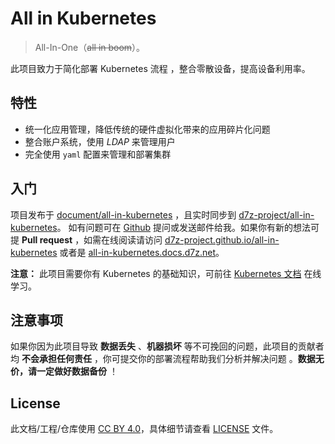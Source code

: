 # All in Kubernetes

> All-In-One（~~all in boom~~）。

此项目致力于简化部署 Kubernetes 流程 ，整合零散设备，提高设备利用率。

## 特性

- 统一化应用管理，降低传统的硬件虚拟化带来的应用碎片化问题
- 整合账户系统，使用 *LDAP* 来管理用户
- 完全使用 `yaml` 配置来管理和部署集群

## 入门

项目发布于 [document/all-in-kubernetes](https://gitlab.open-edgn.cn/document/all-in-kubernetes)
，且实时同步到 [d7z-project/all-in-kubernetes](https://github.com/d7z-project/all-in-kubernetes)。
如有问题可在 [Github](https://github.com/d7z-project/all-in-kubernetes/issues) 提问或发送邮件给我。如果你有新的想法可提 **Pull request**
，如需在线阅读请访问 [d7z-project.github.io/all-in-kubernetes](https://d7z-project.github.io/all-in-kubernetes/)
或者是 [all-in-kubernetes.docs.d7z.net](https://all-in-kubernetes.docs.d7z.net)。

**注意：** 此项目需要你有 Kubernetes 的基础知识，可前往 [Kubernetes 文档](https://kubernetes.io/zh-cn/docs/home/) 在线学习。

## 注意事项

如果你因为此项目导致 **数据丢失** 、**机器损坏** 等不可挽回的问题，此项目的贡献者均 **不会承担任何责任** ，你可提交你的部署流程帮助我们分析并解决问题 。**数据无价，请一定做好数据备份** ！

## License

此文档/工程/仓库使用 [CC BY 4.0](https://creativecommons.org/licenses/by/4.0/)，具体细节请查看 [LICENSE](./LICENSE) 文件。
